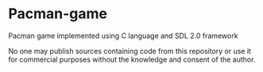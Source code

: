 # Pacman-game
Pacman game implemented using C language and SDL 2.0 framework

No one may publish sources containing code from this repository or use it for commercial purposes without the knowledge and consent of the author.
